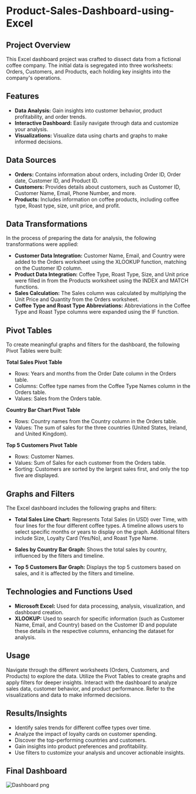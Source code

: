 # Product-Sales-Dashboard-using-Excel

## Project Overview
This Excel dashboard project was crafted to dissect data from a fictional coffee company. The initial data is segregated into three worksheets: Orders, Customers, and Products, each holding key insights into the company's operations.

## Features
- **Data Analysis:** Gain insights into customer behavior, product profitability, and order trends.
- **Interactive Dashboard:** Easily navigate through data and customize your analysis.
- **Visualizations:** Visualize data using charts and graphs to make informed decisions.

## Data Sources
- **Orders:** Contains information about orders, including Order ID, Order date, Customer ID, and Product ID.
- **Customers:** Provides details about customers, such as Customer ID, Customer Name, Email, Phone Number, and more.
- **Products:** Includes information on coffee products, including coffee type, Roast type, size, unit price, and profit.

## Data Transformations
In the process of preparing the data for analysis, the following transformations were applied:

- **Customer Data Integration:** Customer Name, Email, and Country were added to the Orders worksheet using the XLOOKUP function, matching on the Customer ID column.
- **Product Data Integration:** Coffee Type, Roast Type, Size, and Unit price were filled in from the Products worksheet using the INDEX and MATCH functions.
- **Sales Calculation:** The Sales column was calculated by multiplying the Unit Price and Quantity from the Orders worksheet.
- **Coffee Type and Roast Type Abbreviations:** Abbreviations in the Coffee Type and Roast Type columns were expanded using the IF function. 

## Pivot Tables
To create meaningful graphs and filters for the dashboard, the following Pivot Tables were built:

**Total Sales Pivot Table**
- Rows: Years and months from the Order Date column in the Orders table.
- Columns: Coffee type names from the Coffee Type Names column in the Orders table.
- Values: Sales from the Orders table.

**Country Bar Chart Pivot Table**
- Rows: Country names from the Country column in the Orders table.
- Values: The sum of sales for the three countries (United States, Ireland, and United Kingdom).

**Top 5 Customers Pivot Table**
- Rows: Customer Names.
- Values: Sum of Sales for each customer from the Orders table.
- Sorting: Customers are sorted by the largest sales first, and only the top five are displayed.

## Graphs and Filters
The Excel dashboard includes the following graphs and filters:

- **Total Sales Line Chart:** Represents Total Sales (in USD) over Time, with four lines for the four different coffee types. 
A timeline allows users to select specific months or years to display on the graph. Additional filters include Size, Loyalty Card (Yes/No), and Roast Type Name.

- **Sales by Country Bar Graph:** Shows the total sales by country, influenced by the filters and timeline.

- **Top 5 Customers Bar Graph:** Displays the top 5 customers based on sales, and it is affected by the filters and timeline.

## Technologies and Functions Used
- **Microsoft Excel:** Used for data processing, analysis, visualization, and dashboard creation.
- **XLOOKUP:** Used to search for specific information (such as Customer Name, Email, and Country) based on the Customer ID and populate these details in the respective columns, enhancing the dataset for analysis.

## Usage
Navigate through the different worksheets (Orders, Customers, and Products) to explore the data.
Utilize the Pivot Tables to create graphs and apply filters for deeper insights.
Interact with the dashboard to analyze sales data, customer behavior, and product performance.
Refer to the visualizations and data to make informed decisions.

## Results/Insights
- Identify sales trends for different coffee types over time.
- Analyze the impact of loyalty cards on customer spending.
- Discover the top-performing countries and customers.
- Gain insights into product preferences and profitability.
- Use filters to customize your analysis and uncover actionable insights.

## Final Dashboard
![Dashboard png](https://github.com/AImmanuel/Product-Sales-Dashboard-using-Excel/assets/141285116/1577412e-40cb-4ca9-b2e7-e2ec304bac52)
